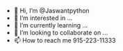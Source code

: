 - 👋 Hi, I’m @Jaswantpython
- 👀 I’m interested in ...
- 🌱 I’m currently learning ...
- 💞️ I’m looking to collaborate on ...
- 📫 How to reach me 915-223-11333

<!---
Jaswantpython/Jaswantpython is a ✨ special ✨ repository because its `README.md` (this file) appears on your GitHub profile.
You can click the Preview link to take a look at your changes.
--->
